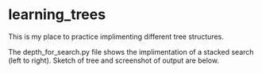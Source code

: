 # learning_trees

This is my place to practice implimenting different tree structures.

The depth_for_search.py file shows the implimentation of a stacked search (left to right).
Sketch of tree and screenshot of output are below.

